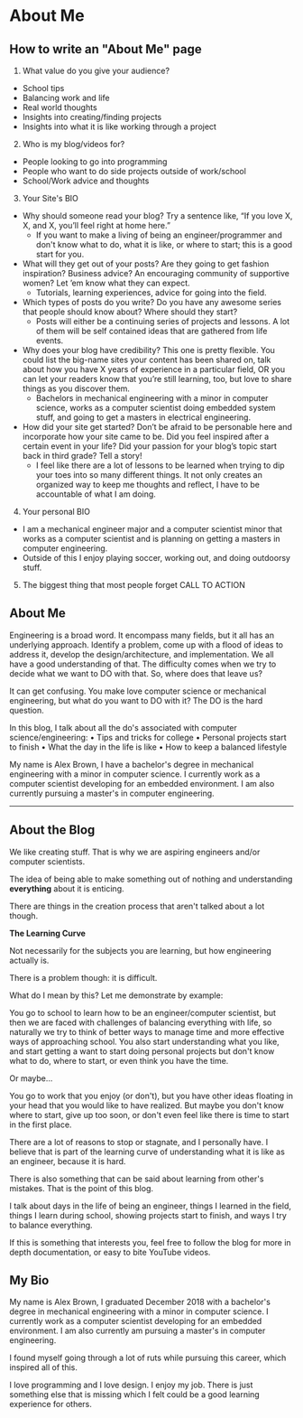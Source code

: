 # About Me
## How to write an "About Me" page
1. What value do you give your audience?

* School tips
* Balancing work and life
* Real world thoughts
* Insights into creating/finding projects
* Insights into what it is like working through a project

2. Who is my blog/videos for?

* People looking to go into programming
* People who want to do side projects outside of work/school
* School/Work advice and thoughts

3. Your Site's BIO

* Why should someone read your blog? Try a sentence like, “If you love X, X, and X, you’ll feel right at home here.”
    * If you want to make a living of being an engineer/programmer and don't know what to do, what it is like, or where to start; this is a good start for you.
* What will they get out of your posts? Are they going to get fashion inspiration? Business advice? An encouraging community of supportive women? Let ’em know what they can expect.
    * Tutorials, learning experiences, advice for going into the field.
* Which types of posts do you write? Do you have any awesome series that people should know about? Where should they start?
    * Posts will either be a continuing series of projects and lessons. A lot of them will be self contained ideas that are gathered from life events.
* Why does your blog have credibility? This one is pretty flexible. You could list the big-name sites your content has been shared on, talk about how you have X years of experience in a particular field, OR you can let your readers know that you’re still learning, too, but love to share things as you discover them.
    * Bachelors in mechanical engineering with a minor in computer science, works as a computer scientist doing embedded system stuff, and going to get a masters in electrical engineering. 
* How did your site get started? Don’t be afraid to be personable here and incorporate how your site came to be. Did you feel inspired after a certain event in your life? Did your passion for your blog’s topic start back in third grade? Tell a story!
    * I feel like there are a lot of lessons to be learned when trying to dip your toes into so many different things. It not only creates an organized way to keep me thoughts and reflect, I have to be accountable of what I am doing.

4. Your personal BIO

* I am a mechanical engineer major and a computer scientist minor that works as a computer scientist and is planning on getting a masters in computer engineering. 
* Outside of this I enjoy playing soccer, working out, and doing outdoorsy stuff.

5. The biggest thing that most people forget
CALL TO ACTION

## About Me
Engineering is a broad word. It encompass many fields, but it all has an underlying approach. Identify a problem, come up with a flood of ideas to address it, develop the design/architecture, and implementation. We all have a good understanding of that. The difficulty comes when we try to decide what we want to DO with that. So, where does that leave us? 

It can get confusing. You make love computer science or mechanical engineering, but what do you want to DO with it? The DO is the hard question.

In this blog, I talk about all the do's associated with computer science/engineering: 
• Tips and tricks for college
• Personal projects start to finish
• What the day in the life is like 
• How to keep a balanced lifestyle 

My name is Alex Brown, I have a bachelor's degree in mechanical engineering with a minor in computer science. I currently work as a computer scientist developing for an embedded environment. I am also currently pursuing a master's in computer engineering. 

---

## About the Blog
We like creating stuff. That is why we are aspiring engineers and/or computer scientists.

The idea of being able to make something out of nothing and understanding **everything** about it is enticing. 

There are things in the creation process that aren't talked about a lot though.

**The Learning Curve**

Not necessarily for the subjects you are learning, but how engineering actually is. 

There is a problem though: it is difficult.

What do I mean by this? Let me demonstrate by example:

You go to school to learn how to be an engineer/computer scientist, but then we are faced with challenges of balancing everything with life, so naturally we try to think of better ways to manage time and more effective ways of approaching school. You also start understanding what you like, and start getting a want to start doing personal projects but don't know what to do, where to start, or even think you have the time.

Or maybe...

You go to work that you enjoy (or don't), but you have other ideas floating in your head that you would like to have realized. But maybe you don't know where to start, give up too soon, or don't even feel like there is time to start in the first place.

There are a lot of reasons to stop or stagnate, and I personally have. I believe that is part of the learning curve of understanding what it is like as an engineer, because it is hard.

There is also something that can be said about learning from other's mistakes. That is the point of this blog.

I talk about days in the life of being an engineer, things I learned in the field, things I learn during school, showing projects start to finish, and ways I try to balance everything.

If this is something that interests you, feel free to follow the blog for more in depth documentation, or easy to bite YouTube videos.

## My Bio
My name is Alex Brown, I graduated December 2018 with a bachelor's degree in mechanical engineering with a minor in computer science. I currently work as a computer scientist developing for an embedded environment. I am also currently am pursuing a master's in computer engineering. 

I found myself going through a lot of ruts while pursuing this career, which inspired all of this. 

I love programming and I love design. I enjoy my job. There is just something else that is missing which I felt could be a good learning experience for others.
